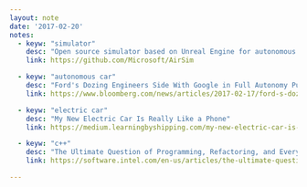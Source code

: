 ```yaml
---
layout: note
date: '2017-02-20'
notes:
  - keyw: "simulator"
    desc: "Open source simulator based on Unreal Engine for autonomous vehicles from Microsoft AI & Research"
    link: https://github.com/Microsoft/AirSim

  - keyw: "autonomous car"
    desc: "Ford's Dozing Engineers Side With Google in Full Autonomy Push"
    link: https://www.bloomberg.com/news/articles/2017-02-17/ford-s-dozing-engineers-side-with-google-in-full-autonomy-push

  - keyw: "electric car"
    desc: "My New Electric Car Is Really Like a Phone"
    link: https://medium.learningbyshipping.com/my-new-electric-car-is-really-like-a-phone-69ddd0be70eb#.vb6y2xuct

  - keyw: "c++"
    desc: "The Ultimate Question of Programming, Refactoring, and Everything"
    link: https://software.intel.com/en-us/articles/the-ultimate-question-of-programming-refactoring-and-everything

---
```

